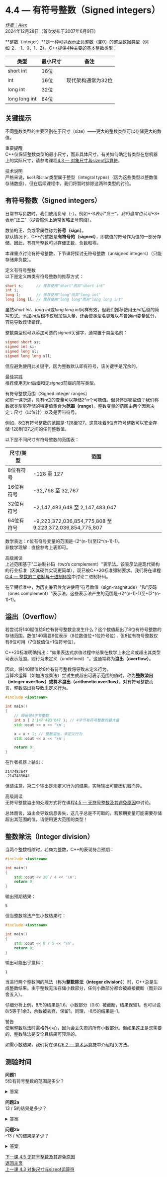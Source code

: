 4.4 — 有符号整数（Signed integers）
================================================

[*作者：Alex*](https://www.learncpp.com/author/Alex/ "查看 Alex 的所有文章")  
2024年12月28日（首次发布于2007年6月9日）  

**整数（integer）**是一种可以表示正负整数（含0）的整型数据类型（例如-2、-1、0、1、2）。C++提供*4*种主要的基本整数类型：

| 类型              | 最小尺寸 | 备注                        |
|-------------------|----------|-----------------------------|
| short int         | 16位     |                             |
| int               | 16位     | 现代架构通常为32位          |
| long int          | 32位     |                             |
| long long int     | 64位     |                             |

关键提示  
----------------  
不同整数类型的主要区别在于尺寸（size）——更大的整数类型可以存储更大的数值。

重要提醒  
C++仅保证整数类型的最小尺寸，而非具体尺寸。有关如何确定各类型在您机器上的实际尺寸，请参考课程[4.3 — 对象尺寸与sizeof运算符](Chapter-4/lesson4.3-object-sizes-and-the-sizeof-operator.md)。

技术说明  
严格来说，`bool`和`char`类型属于整型（integral types）（因为这些类型以整数值存储数据）。但在后续课程中，我们将暂时排除这两种类型的讨论。

有符号整数（Signed integers）  
----------------  
日常书写负数时，我们使用负号（-）。例如*-3*表示"负三"。我们通常也认可*+3*表示"正三"（尽管惯例上通常省略正号前缀）。

数值的正、负或零属性称为**符号（sign）**。  
默认情况下，C++的整数是**有符号的（signed）**，即数值的符号作为值的一部分存储。因此，有符号整数可以存储正数、负数和零。

本课重点讨论有符号整数，下节课将探讨无符号整数（unsigned integers）（只能存储非负数）。

定义有符号整数  
以下是定义四类有符号整数的推荐方式：
```cpp
short s;      // 推荐使用"short"而非"short int"
int i;
long l;       // 推荐使用"long"而非"long int"
long long ll; // 推荐使用"long long"而非"long long int"
```

虽然*short int*、*long int*或*long long int*同样有效，但我们推荐使用无*int*后缀的简写形式。添加*int*后缀不仅增加输入量，还会使类型名更难以与普通*int*变量区分，容易导致误读错误。

整数类型也可以添加可选的*signed*关键字，通常置于类型名前：
```cpp
signed short ss;
signed int si;
signed long sl;
signed long long sll;
```

但应避免使用此关键字，因为整数默认即有符号，该关键字是冗余的。

最佳实践  
推荐使用无*int*后缀和无*signed*前缀的简写类型。

有符号整数范围（Signed integer ranges）  
如前一课所述，具有n位的变量可以存储2^n个可能值。但具体是哪些值？我们称数据类型能存储的特定值集合为**范围（range）**。整数变量的范围由两个因素决定：尺寸（以位计）以及是否带符号。

例如，8位有符号整数的范围是-128至127。这意味着8位有符号整数可以安全存储-128到127之间的任何整数值。

以下是不同尺寸有符号整数的范围表：

| 尺寸/类型        | 范围                                      |
|------------------|------------------------------------------|
| 8位有符号        | -128 至 127                             |
| 16位有符号       | -32,768 至 32,767                       |
| 32位有符号       | -2,147,483,648 至 2,147,483,647         |
| 64位有符号       | -9,223,372,036,854,775,808 至 9,223,372,036,854,775,807 |

数学表达：n位有符号变量的范围是-(2^(n-1))至(2^(n-1)-1)。  
非数学理解：直接参考上表即可。

高级阅读  
上述范围基于"二进制补码（two’s complement）"表示法。该表示法是现代架构的行业标准（因其硬件实现更简单），现已被C++20标准强制要求。我们将在课程[O.4 — 整数的二进制与十进制转换](Chapter-O/lessonO.4-converting-integers-between-binary-and-decimal-representation.md)中讨论二进制补码。

在早期标准中，为历史兼容性允许使用"符号数值（sign-magnitude）"和"反码（ones complement）"表示法。这些表示法产生的范围是-(2^(n-1)-1)至+(2^(n-1)-1)。

溢出（Overflow）  
----------------  
若尝试将140赋值给8位有符号整数会发生什么？这个数值超出了8位有符号整数的存储范围。数值140需要9位表示（8位数值位+1位符号位），但8位有符号整数仅有8位可用（7位数值位+1位符号位）。

C++20标准明确指出："如果表达式求值过程中结果在数学上未定义或超出其类型可表示范围，则行为未定义（undefined）"。这通常称为**溢出（overflow）**。

因此，将140赋值给8位有符号整数将导致未定义行为。  
当算术运算（如加法或乘法）尝试生成超出可表示范围的值时，称为**整数溢出（integer overflow）**或**算术溢出（arithmetic overflow）**。对有符号整数而言，整数溢出将导致未定义行为。

```cpp
#include <iostream>

int main()
{
    // 假设是4字节整数
    int x { 2'147'483'647 }; // 4字节有符号整数的最大值
    std::cout << x << '\n';

    x = x + 1; // 整数溢出，未定义行为
    std::cout << x << '\n';

    return 0;
}
```

在作者机器上输出：
```
2147483647
-2147483648
```

但请注意，第二个输出是未定义行为的结果，实际输出可能因机器而异。

高级阅读  
无符号整数溢出的处理方式将在课程[4.5 — 无符号整数及其避免原因](Chapter-4/lesson4.5-unsigned-integers-and-why-to-avoid-them.md)中讨论。

总体而言，溢出会导致信息丢失，这几乎总是不可取的。若预期变量可能需要存储超出其范围的值，请使用更大范围的类型！

整数除法（Integer division）  
----------------  
当两个整数相除时，若商为整数，C++的表现符合预期：
```cpp
#include <iostream>

int main()
{
    std::cout << 20 / 4 << '\n';
    return 0;
}
```
输出预期结果：
```
5
```

但当整数除法产生小数结果时：
```cpp
#include <iostream>

int main()
{
    std::cout << 8 / 5 << '\n';
    return 0;
}
```
输出可能出乎意料：
```
1
```

当进行两个整数间的除法（称为**整数除法（integer division）**）时，C++总是生成整数结果。由于整数无法存储小数部分，任何小数部分都会被直接截断（而非四舍五入）。

仔细分析上例，8/5的结果是1.6。小数部分（0.6）被截断，结果保留1。也可以说8/5等于1余3，余数被丢弃，保留1。同理，-8/5的结果是-1。

警告  
使用整数除法时需格外小心，因为会丢失商的所有小数部分。但如果这正是您需要的，整数除法是安全且结果可预测的。

如需小数结果，我们将在课程[6.2 — 算术运算符](Chapter-6/lesson6.2-arithmetic-operators.md)中介绍相关方法。

测验时间  
----------------  
**问题1**  
5位有符号整数的范围是多少？  
  
<details><summary>答案</summary>5位数值可支持2^5=32个唯一值。对于有符号整数，这些值在正负数间几乎均分，负数额外多一个值。因此范围为-16至15。</details>  

**问题2a**  
13 / 5的结果是多少？  
  
<details><summary>答案</summary>13 / 5 = 2余3。余数被截断，结果为2。</details>  

**问题2b**  
-13 / 5的结果是多少？  
  
<details><summary>答案</summary>-13 / 5 = -2余-3。余数被截断，结果为-2。</details>  

[下一课 4.5 无符号整数及其避免原因](Chapter-4/lesson4.5-unsigned-integers-and-why-to-avoid-them.md)  
[返回主页](/)  
[上一课 4.3 对象尺寸与sizeof运算符](Chapter-4/lesson4.3-object-sizes-and-the-sizeof-operator.md)